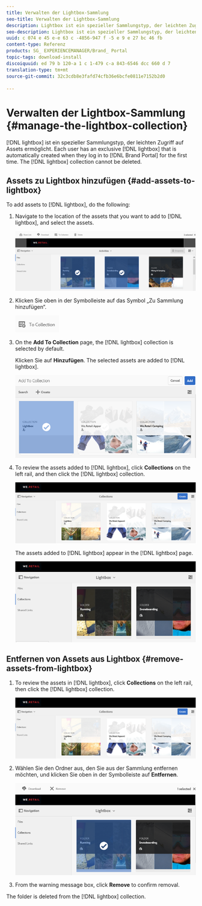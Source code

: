 ```yaml
---
title: Verwalten der Lightbox-Sammlung
seo-title: Verwalten der Lightbox-Sammlung
description: Lightbox ist ein spezieller Sammlungstyp, der leichten Zugriff auf Assets ermöglicht. Jeder Benutzer verfügt über eine exklusive Lightbox, die automatisch erstellt wird, wenn er sich erstmals bei Brand Portal anmeldet. Die Lightbox-Sammlung kann nicht gelöscht werden.
seo-description: Lightbox ist ein spezieller Sammlungstyp, der leichten Zugriff auf Assets ermöglicht. Jeder Benutzer verfügt über eine exklusive Lightbox, die automatisch erstellt wird, wenn er sich erstmals bei Brand Portal anmeldet. Die Lightbox-Sammlung kann nicht gelöscht werden.
uuid: c 074 e 45 e-e 63 c -4856-947 f -5 e 9 e 27 bc 46 fb
content-type: Referenz
products: SG_ EXPERIENCEMANAGER/Brand_ Portal
topic-tags: download-install
discoiquuid: ed 79 b 120-a 1 c 1-479 c-a 843-6546 dcc 660 d 7
translation-type: tm+mt
source-git-commit: 32c3cdb8e3fafd74cfb36e6bcfe0811e7152b2d0

---
```



# Verwalten der Lightbox-Sammlung {#manage-the-lightbox-collection}

[!DNL lightbox] ist ein spezieller Sammlungstyp, der leichten Zugriff auf Assets ermöglicht. Each user has an exclusive [!DNL lightbox] that is automatically created when they log in to [!DNL Brand Portal] for the first time. The [!DNL lightbox] collection cannot be deleted.

## Assets zu Lightbox hinzufügen {#add-assets-to-lightbox}

To add assets to [!DNL lightbox], do the following:

1. Navigate to the location of the assets that you want to add to [!DNL lightbox], and select the assets.

   ![](assets/link_sharing_assetselection.png)

2. Klicken Sie oben in der Symbolleiste auf das Symbol „Zu Sammlung hinzufügen“.

   ![](assets/add_to_collection.png)

3. On the **Add To Collection** page, the [!DNL lightbox] collection is selected by default.

   Klicken Sie auf **Hinzufügen**. The selected assets are added to [!DNL lightbox].

   ![](assets/add_to_collectionlightbox.png)

4. To review the assets added to [!DNL lightbox], click **Collections** on the left rail, and then click the [!DNL lightbox] collection.

   ![](assets/collections_lightbox.png)

   The assets added to [!DNL lightbox] appear in the [!DNL lightbox] page.

   ![](assets/added_to_collectionlightbox.png)

## Entfernen von Assets aus Lightbox {#remove-assets-from-lightbox}

1. To review the assets in [!DNL lightbox], click **Collections** on the left rail, then click the [!DNL lightbox] collection.

   ![](assets/collections_lightbox-1.png)

2. Wählen Sie den Ordner aus, den Sie aus der Sammlung entfernen möchten, und klicken Sie oben in der Symbolleiste auf **Entfernen**.

   ![](assets/collections_lightboxdelete.png)

3. From the warning message box, click **Remove** to confirm removal.

The folder is deleted from the [!DNL lightbox] collection.
